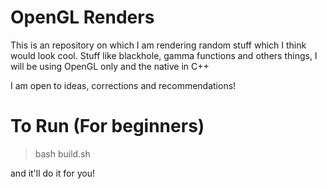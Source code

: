 # OpenGL Renders

This is an repository on which I am rendering random stuff which I think would look cool. Stuff like blackhole, gamma functions and others things, I will be using OpenGL only and the native in C++

I am open to ideas, corrections and recommendations!

# To Run (For beginners)

> bash build.sh

and it'll do it for you!
